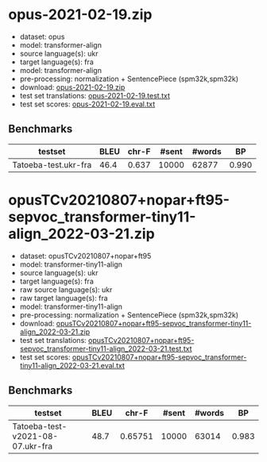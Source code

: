 # opus-2021-02-19.zip

* dataset: opus
* model: transformer-align
* source language(s): ukr
* target language(s): fra
* model: transformer-align
* pre-processing: normalization + SentencePiece (spm32k,spm32k)
* download: [opus-2021-02-19.zip](https://object.pouta.csc.fi/Tatoeba-MT-models/ukr-fra/opus-2021-02-19.zip)
* test set translations: [opus-2021-02-19.test.txt](https://object.pouta.csc.fi/Tatoeba-MT-models/ukr-fra/opus-2021-02-19.test.txt)
* test set scores: [opus-2021-02-19.eval.txt](https://object.pouta.csc.fi/Tatoeba-MT-models/ukr-fra/opus-2021-02-19.eval.txt)

## Benchmarks

| testset | BLEU  | chr-F | #sent | #words | BP |
|---------|-------|-------|-------|--------|----|
| Tatoeba-test.ukr-fra 	| 46.4 	| 0.637 	| 10000 	| 62877 	| 0.990 |


# opusTCv20210807+nopar+ft95-sepvoc_transformer-tiny11-align_2022-03-21.zip

* dataset: opusTCv20210807+nopar+ft95
* model: transformer-tiny11-align
* source language(s): ukr
* target language(s): fra
* raw source language(s): ukr
* raw target language(s): fra
* model: transformer-tiny11-align
* pre-processing: normalization + SentencePiece (spm32k,spm32k)
* download: [opusTCv20210807+nopar+ft95-sepvoc_transformer-tiny11-align_2022-03-21.zip](https://object.pouta.csc.fi/Tatoeba-MT-models/ukr-fra/opusTCv20210807+nopar+ft95-sepvoc_transformer-tiny11-align_2022-03-21.zip)
* test set translations: [opusTCv20210807+nopar+ft95-sepvoc_transformer-tiny11-align_2022-03-21.test.txt](https://object.pouta.csc.fi/Tatoeba-MT-models/ukr-fra/opusTCv20210807+nopar+ft95-sepvoc_transformer-tiny11-align_2022-03-21.test.txt)
* test set scores: [opusTCv20210807+nopar+ft95-sepvoc_transformer-tiny11-align_2022-03-21.eval.txt](https://object.pouta.csc.fi/Tatoeba-MT-models/ukr-fra/opusTCv20210807+nopar+ft95-sepvoc_transformer-tiny11-align_2022-03-21.eval.txt)

## Benchmarks

| testset | BLEU  | chr-F | #sent | #words | BP |
|---------|-------|-------|-------|--------|----|
| Tatoeba-test-v2021-08-07.ukr-fra 	| 48.7 	| 0.65751 	| 10000 	| 63014 	| 0.983 |

